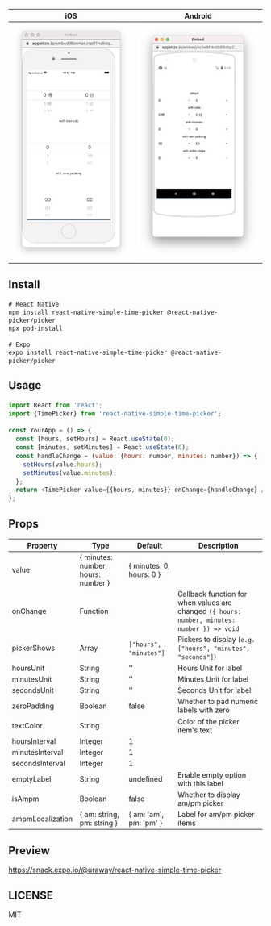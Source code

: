 <!-- prettier-ignore -->
| iOS | Android |
| --- | --- |
| <img src="./screenshots/iOS.png" width="300" /> | <img src="./screenshots/Android.png" width="300" /> |

## Install

```
# React Native
npm install react-native-simple-time-picker @react-native-picker/picker
npx pod-install

# Expo
expo install react-native-simple-time-picker @react-native-picker/picker
```

## Usage

```javascript
import React from 'react';
import {TimePicker} from 'react-native-simple-time-picker';

const YourApp = () => {
  const [hours, setHours] = React.useState(0);
  const [minutes, setMinutes] = React.useState(0);
  const handleChange = (value: {hours: number, minutes: number}) => {
    setHours(value.hours);
    setMinutes(value.minutes);
  };
  return <TimePicker value={{hours, minutes}} onChange={handleChange} />;
};
```

## Props

| Property         | Type                               | Default                  | Description                                                                                  |
| ---------------- | ---------------------------------- | ------------------------ | -------------------------------------------------------------------------------------------- |
| value            | { minutes: number, hours: number } | { minutes: 0, hours: 0 } |                                                                                              |
| onChange         | Function                           |                          | Callback function for when values are changed `({ hours: number, minutes: number }) => void` |
| pickerShows      | Array                              | `["hours", "minutes"]`   | Pickers to display (`e.g. ["hours", "minutes", "seconds"]`)                                  |
| hoursUnit        | String                             | ''                       | Hours Unit for label                                                                         |
| minutesUnit      | String                             | ''                       | Minutes Unit for label                                                                       |
| secondsUnit      | String                             | ''                       | Seconds Unit for label                                                                       |
| zeroPadding      | Boolean                            | false                    | Whether to pad numeric labels with zero                                                      |
| textColor        | String                             |                          | Color of the picker item's text                                                              |
| hoursInterval    | Integer                            | 1                        |                                                                                              |
| minutesInterval  | Integer                            | 1                        |                                                                                              |
| secondsInterval  | Integer                            | 1                        |                                                                                              |
| emptyLabel       | String                             | undefined                | Enable empty option with this label                                                          |
| isAmpm           | Boolean                            | false                    | Whether to display am/pm picker                                                              |
| ampmLocalization | { am: string, pm: string }         | { am: 'am', pm: 'pm' }   | Label for am/pm picker items                                                                 |

## Preview

https://snack.expo.io/@uraway/react-native-simple-time-picker

## LICENSE

MIT
